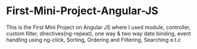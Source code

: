 # First-Mini-Project-Angular-JS
This is the First Mini Project on Angular JS where I used module, controller, custom filter, directives(ng-repeat), one way &amp; two way data binding, event handling using ng-click, Sorting, Ordering and Filtering, Searching e.t.c
